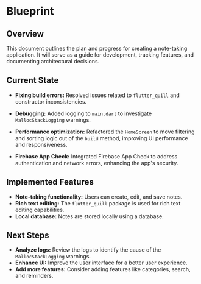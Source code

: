 # Blueprint

## Overview

This document outlines the plan and progress for creating a note-taking application. It will serve as a guide for development, tracking features, and documenting architectural decisions.

## Current State

- **Fixing build errors:** Resolved issues related to `flutter_quill` and constructor inconsistencies.

- **Debugging:** Added logging to `main.dart` to investigate `MallocStackLogging` warnings.

- **Performance optimization:** Refactored the `HomeScreen` to move filtering and sorting logic out of the `build` method, improving UI performance and responsiveness.

- **Firebase App Check:** Integrated Firebase App Check to address authentication and network errors, enhancing the app's security.

## Implemented Features

- **Note-taking functionality:** Users can create, edit, and save notes.
- **Rich text editing:** The `flutter_quill` package is used for rich text editing capabilities.
- **Local database:** Notes are stored locally using a database.

## Next Steps

- **Analyze logs:** Review the logs to identify the cause of the `MallocStackLogging` warnings.
- **Enhance UI:** Improve the user interface for a better user experience.
- **Add more features:** Consider adding features like categories, search, and reminders.
